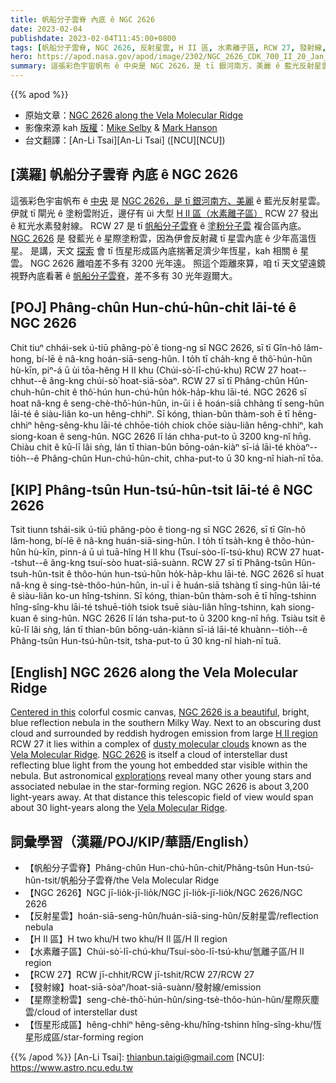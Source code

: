 ```yaml
---
title: 帆船分子雲脊 內底 ê NGC 2626
date: 2023-02-04
publishdate: 2023-02-04T11:45:00+0800
tags: [帆船分子雲脊, NGC 2626, 反射星雲, H II 區, 水素離子區, RCW 27, 發射線, 星際塗粉雲, 恆星形成區]
hero: https://apod.nasa.gov/apod/image/2302/NGC_2626_CDK_700_II_20_Jan_2023_1024.jpg
summary: 這張彩色宇宙帆布 ê 中央是 NGC 2626，是 tī 銀河南方、美麗 ê 藍光反射星雲。
---
```


{{% apod %}}

- 原始文章：[NGC 2626 along the Vela Molecular Ridge](https://apod.nasa.gov/apod/ap230204.html)
- 影像來源 kah [版權][copyright]：[Mike Selby](https://www.facebook.com/masterdarksastro/) & [Mark Hanson](https://www.hansonastronomy.com/)
- 台文翻譯：[An-Li Tsai][An-Li Tsai] ([NCU][NCU])

## [漢羅] 帆船分子雲脊 內底 ê NGC 2626
這張彩色宇宙帆布 ê [中央][Centered in this] 是 [NGC 2626，是 tī 銀河南方、美麗][NGC 2626 is a beautiful] ê 藍光反射星雲。
伊就 tī 閘光 ê 塗粉雲附近，邊仔有 ùi 大型 [H II 區（水素離子區）][H II region] RCW 27 發出 ê 紅光水素發射線。
RCW 27 是 tī [帆船分子雲脊][Vela Molecular Ridge 1] ê [塗粉分子雲][dusty molecular clouds] 複合區內底。
[NGC 2626][NGC 2626] 是 發藍光 ê 星際塗粉雲，因為伊會反射藏 tī 星雲內底 ê 少年高溫恆星。
是講，天文 [探索][explorations] 會 tī 恆星形成區內底揣著足濟少年恆星，kah 相關 ê 星雲。
NGC 2626 離咱差不多有 3200 光年遠。
照這个距離來算，咱 tī 天文望遠鏡 視野內底看著 ê [帆船分子雲脊][Vela Molecular Ridge 2]，差不多有 30 光年遐爾大。



## [POJ] Phâng-chûn Hun-chú-hûn-chit lāi-té ê NGC 2626
Chit tiuⁿ chhái-sek ú-tiū phâng-pò͘ ê tiong-ng sī NGC 2626, sī tī Gîn-hô lâm-hong, bí-lē ê nâ-kng hoán-siā-seng-hûn.
I to̍h tī cha̍h-kng ê thô͘-hún-hûn hù-kīn, piⁿ-á ū ùi tōa-hêng H II khu (Chúi-sò͘-lī-chú-khu) RCW 27 hoat--chhut--ê âng-kng chúi-sò͘ hoat-siā-sòaⁿ.
RCW 27 sī tī Phâng-chûn Hûn-chuh-hûn-chit ê thô͘-hún hun-chú-hûn ho̍k-ha̍p-khu lāi-té.
NGC 2626 sī hoat nâ-kng ê seng-chè-thô͘-hún-hûn, in-ūi i ē hoán-siā chhàng tī seng-hûn lāi-té ê siàu-liân ko-un hêng-chhiⁿ.
Sī kóng, thian-bûn thàm-soh ē tī hêng-chhiⁿ hêng-sêng-khu lāi-té chhōe-tio̍h chiok chōe siàu-liân hêng-chhiⁿ, kah siong-koan ê seng-hûn.
NGC 2626 lī lán chha-put-to ū 3200 kng-nî hn̄g.
Chiàu chit ê kū-lī lâi sǹg, lán tī thian-bûn bōng-oán-kiàⁿ sī-iá lāi-té khòaⁿ--tio̍h--ê Phâng-chûn Hun-chú-hûn-chit, chha-put-to ū 30 kng-nî hiah-nī tōa.

## [KIP] Phâng-tsûn Hun-tsú-hûn-tsit lāi-té ê NGC 2626
Tsit tiunn tshái-sik ú-tiū phâng-pòo ê tiong-ng sī NGC 2626, sī tī Gîn-hô lâm-hong, bí-lē ê nâ-kng huán-siā-sing-hûn.
I to̍h tī tsa̍h-kng ê thôo-hún-hûn hù-kīn, pinn-á ū uì tuā-hîng H II khu (Tsuí-sòo-lī-tsú-khu) RCW 27 huat--tshut--ê âng-kng tsuí-sòo huat-siā-suànn.
RCW 27 sī tī Phâng-tsûn Hûn-tsuh-hûn-tsit ê thôo-hún hun-tsú-hûn ho̍k-ha̍p-khu lāi-té.
NGC 2626 sī huat nâ-kng ê sing-tsè-thôo-hún-hûn, in-uī i ē huán-siā tshàng tī sing-hûn lāi-té ê siàu-liân ko-un hîng-tshinn.
Sī kóng, thian-bûn thàm-soh ē tī hîng-tshinn hîng-sîng-khu lāi-té tshuē-tio̍h tsiok tsuē siàu-liân hîng-tshinn, kah siong-kuan ê sing-hûn.
NGC 2626 lī lán tsha-put-to ū 3200 kng-nî hn̄g.
Tsiàu tsit ê kū-lī lâi sǹg, lán tī thian-bûn bōng-uán-kiànn sī-iá lāi-té khuànn--tio̍h--ê Phâng-tsûn Hun-tsú-hûn-tsit, tsha-put-to ū 30 kng-nî hiah-nī tuā.

## [English] NGC 2626 along the Vela Molecular Ridge
[Centered in this][Centered in this] colorful cosmic canvas, [NGC 2626 is a beautiful][NGC 2626 is a beautiful], bright, blue reflection nebula in the southern Milky Way.
Next to an obscuring dust cloud and surrounded by reddish hydrogen emission from large [H II region][H II region] RCW 27 it lies within a complex of [dusty molecular clouds][dusty molecular clouds] known as the [Vela Molecular Ridge][Vela Molecular Ridge 1].
[NGC 2626][NGC 2626] is itself a cloud of interstellar dust reflecting blue light from the young hot embedded star visible within the nebula.
But astronomical [explorations][explorations] reveal many other young stars and associated nebulae in the star-forming region.
NGC 2626 is about 3,200 light-years away.
At that distance this telescopic field of view would span about 30 light-years along the [Vela Molecular Ridge][Vela Molecular Ridge 2].


## 詞彙學習（漢羅/POJ/KIP/華語/English）
- 【帆船分子雲脊】Phâng-chûn Hun-chú-hûn-chit/Phâng-tsûn Hun-tsú-hûn-tsit/帆船分子雲脊/the Vela Molecular Ridge
- 【NGC 2626】NGC jī-lio̍k-jī-lio̍k/NGC jī-lio̍k-jī-lio̍k/NGC 2626/NGC 2626
- 【反射星雲】hoán-siā-seng-hûn/huán-siā-sing-hûn/反射星雲/reflection nebula
- 【H II 區】H two khu/H two khu/H II 區/H II region
- 【水素離子區】Chúi-sò͘-lī-chú-khu/Tsuí-sòo-lī-tsú-khu/氫離子區/H II region
- 【RCW 27】RCW jī-chhit/RCW jī-tshit/RCW 27/RCW 27
- 【發射線】hoat-siā-sòaⁿ/hoat-siā-suànn/發射線/emission
- 【星際塗粉雲】seng-chè-thô͘-hún-hûn/sing-tsè-thôo-hún-hûn/星際灰塵雲/cloud of interstellar dust
- 【恆星形成區】hêng-chhiⁿ hêng-sêng-khu/hîng-tshinn hîng-sîng-khu/恆星形成區/star-forming region


{{% /apod %}}
[An-Li Tsai]: thianbun.taigi@gmail.com
[NCU]: https://www.astro.ncu.edu.tw

[copyright]: https://apod.nasa.gov/apod/fap/lib/about_apod.html#srapply
[License]: https://creativecommons.org/licenses/by/2.0/

[Centered in this]:https://www.facebook.com/photo?fbid=528645579245592&set=a.199974262112727
[NGC 2626 is a beautiful]:https://noirlab.edu/public/images/iotw2115a/
[H II region]:https://en.wikipedia.org/wiki/H_II_region
[dusty molecular clouds]:https://www.nasa.gov/mission_pages/WISE/multimedia/gallery/pia13122.html
[Vela Molecular Ridge 1]:https://en.wikipedia.org/wiki/Vela_Molecular_Ridge
[NGC 2626]:https://ui.adsabs.harvard.edu/abs/2000PASP..112.1426M/abstract
[explorations]:https://ui.adsabs.harvard.edu/abs/2018A%26A...617A..63P/abstract
[Vela Molecular Ridge 2]:https://ui.adsabs.harvard.edu/abs/2008hsf2.book...43P/abstract


